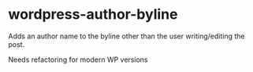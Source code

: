 # wordpress-author-byline
Adds an author name to the byline other than the user writing/editing the post.

Needs refactoring for modern WP versions
